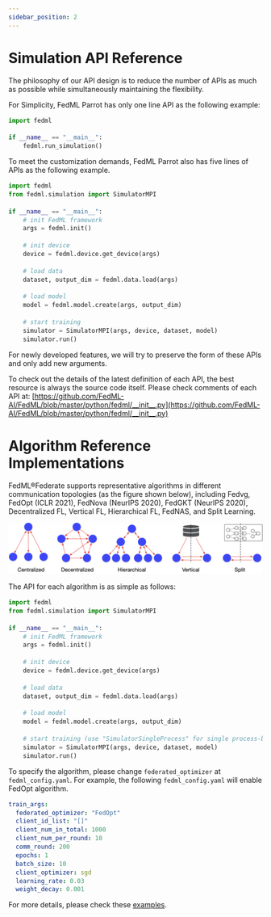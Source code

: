 ```yaml
---
sidebar_position: 2
---
```


# Simulation API Reference


The philosophy of our API design is to reduce the number of APIs as much as possible while simultaneously maintaining the flexibility.

For Simplicity, FedML Parrot has only one line API as the following example:

```Python
import fedml

if __name__ == "__main__":
    fedml.run_simulation()
```

To meet the customization demands, FedML Parrot also has five lines of APIs as the following example.
```Python
import fedml
from fedml.simulation import SimulatorMPI

if __name__ == "__main__":
    # init FedML framework
    args = fedml.init()

    # init device
    device = fedml.device.get_device(args)

    # load data
    dataset, output_dim = fedml.data.load(args)

    # load model
    model = fedml.model.create(args, output_dim)

    # start training
    simulator = SimulatorMPI(args, device, dataset, model)
    simulator.run()
```



For newly developed features, we will try to preserve the form of these APIs and only add new arguments. 

To check out the details of the latest definition of each API, the best resource is always the source code itself. Please check comments of each API at:
[https://github.com/FedML-AI/FedML/blob/master/python/fedml/__init__.py](https://github.com/FedML-AI/FedML/blob/master/python/fedml/__init__.py)

# Algorithm Reference Implementations

FedML®Federate supports representative algorithms in different communication topologies (as the figure shown below), including Fedvg, FedOpt (ICLR 2021), FedNova (NeurIPS 2020), FedGKT (NeurIPS 2020), Decentralized FL, Vertical FL, Hierarchical FL, FedNAS, and Split Learning.


![./../_static/image/fedml-topology.png](./../_static/image/fedml-topology.png)

The API for each algorithm is as simple as follows:

```Python
import fedml
from fedml.simulation import SimulatorMPI

if __name__ == "__main__":
    # init FedML framework
    args = fedml.init()

    # init device
    device = fedml.device.get_device(args)

    # load data
    dataset, output_dim = fedml.data.load(args)

    # load model
    model = fedml.model.create(args, output_dim)

    # start training (use "SimulatorSingleProcess" for single process-based simulation)
    simulator = SimulatorMPI(args, device, dataset, model)
    simulator.run()
```

To specify the algorithm, please change `federated_optimizer` at `fedml_config.yaml`. For example, the following `fedml_config.yaml` will enable FedOpt algorithm.

```yaml
train_args:
  federated_optimizer: "FedOpt"
  client_id_list: "[]"
  client_num_in_total: 1000
  client_num_per_round: 10
  comm_round: 200
  epochs: 1
  batch_size: 10
  client_optimizer: sgd
  learning_rate: 0.03
  weight_decay: 0.001
```

For more details, please check these [examples](./examples.md).

